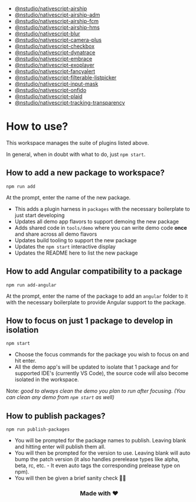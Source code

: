 - [@nstudio/nativescript-airship](packages/nativescript-airship/README.md)
- [@nstudio/nativescript-airship-adm](packages/nativescript-airship-adm/README.md)
- [@nstudio/nativescript-airship-fcm](packages/nativescript-airship-fcm/README.md)
- [@nstudio/nativescript-airship-hms](packages/nativescript-airship-hms/README.md)
- [@nstudio/nativescript-blur](packages/nativescript-blur/README.md)
- [@nstudio/nativescript-camera-plus](packages/nativescript-camera-plus/README.md)
- [@nstudio/nativescript-checkbox](packages/nativescript-checkbox/README.md)
- [@nstudio/nativescript-dynatrace](packages/nativescript-dynatrace/README.md)
- [@nstudio/nativescript-embrace](packages/nativescript-embrace/README.md)
- [@nstudio/nativescript-exoplayer](packages/nativescript-exoplayer/README.md)
- [@nstudio/nativescript-fancyalert](packages/nativescript-fancyalert/README.md)
- [@nstudio/nativescript-filterable-listpicker](packages/nativescript-filterable-listpicker/README.md)
- [@nstudio/nativescript-input-mask](packages/nativescript-input-mask/README.md)
- [@nstudio/nativescript-onfido](packages/nativescript-onfido/README.md)
- [@nstudio/nativescript-plaid](packages/nativescript-plaid/README.md)
- [@nstudio/nativescript-tracking-transparency](packages/nativescript-tracking-transparency/README.md)

# How to use?

This workspace manages the suite of plugins listed above.

In general, when in doubt with what to do, just `npm start`.

## How to add a new package to workspace?

```
npm run add
```

At the prompt, enter the name of the new package.

- This adds a plugin harness in `packages` with the necessary boilerplate to just start developing
- Updates all demo app flavors to support demoing the new package
- Adds shared code in `tools/demo` where you can write demo code **once** and share across all demo flavors
- Updates build tooling to support the new package
- Updates the `npm start` interactive display
- Updates the README here to list the new package

## How to add Angular compatibility to a package

```
npm run add-angular
```

At the prompt, enter the name of the package to add an `angular` folder to it with the necessary boilerplate to provide Angular support to the package.

## How to focus on just 1 package to develop in isolation

```
npm start
```

- Choose the focus commands for the package you wish to focus on and hit enter.
- All the demo app's will be updated to isolate that 1 package and for supported IDE's (currently VS Code), the source code will also become isolated in the workspace.

Note: _good to always clean the demo you plan to run after focusing. (You can clean any demo from `npm start` as well)_

## How to publish packages?

```
npm run publish-packages
```

- You will be prompted for the package names to publish. Leaving blank and hitting enter will publish them all.
- You will then be prompted for the version to use. Leaving blank will auto bump the patch version (it also handles prerelease types like alpha, beta, rc, etc. - It even auto tags the corresponding prelease type on npm).
- You will then be given a brief sanity check 🧠😊

<h3 align="center">Made with ❤️</h3>
